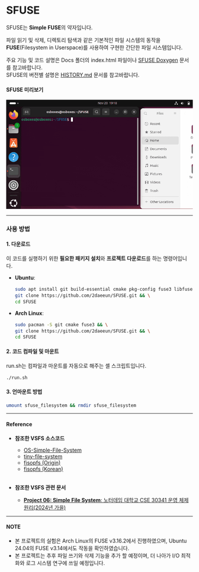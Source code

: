 # SFUSE
SFUSE는 <b>Simple FUSE</b>의 약자입니다.

파일 읽기 및 삭제, 디렉토리 탐색과 같은 기본적인 파일 시스템의 동작을 <b>FUSE</b>(Filesystem in Userspace)를 사용하여 구현한 간단한 파일 시스템입니다.  

주요 기능 및 코드 설명은 Docs 폴더의 index.html 파일이나 [SFUSE Doxygen](https://2daeeun.github.io/SFUSE/) 문서를 참고바랍니다.  
SFUSE의 버전별 설명은 [HISTORY.md](./) 문서를 참고바랍니다.

#### SFUSE 미리보기
<p align="center">
  <img src="./img/preview.gif">
</p>

---
### 사용 방법
#### 1. 다운로드
이 코드를 실행하기 위한 **필요한 패키지 설치**와 **프로젝트 다운로드**를 하는 명령어입니다.
- <b>Ubuntu</b>:
  ```bash
  sudo apt install git build-essential cmake pkg-config fuse3 libfuse3-dev -y && \
  git clone https://github.com/2daeeun/SFUSE.git && \
  cd SFUSE
  ```

- <b>Arch Linux</b>:
  ```bash
  sudo pacman -S git cmake fuse3 && \
  git clone https://github.com/2daeeun/SFUSE.git && \
  cd SFUSE
  ```

#### 2. 코드 컴파일 및 마운트
run.sh는 컴파일과 마운트를 자동으로 해주는 셸 스크립트입니다.
  ```bash
./run.sh
```

#### 3. 언마운트 방법
```bash
umount sfuse_filesystem && rmdir sfuse_filesystem
```

---
#### Reference
* **참조한 VSFS 소스코드**
  * [OS-Simple-File-System](https://github.com/leo-tronic/OS-Simple-File-System)
  * [tiny-file-system](https://github.com/macauleyp/tiny-file-system)
  * [fisopfs (Origin)](https://github.com/jmdieguez/fisopfs)
  * [fisopfs (Korean)](https://github.com/2daeeun/fisopfs)

  </br>

* **참조한 VSFS 관련 문서**
  * [**Project 06: Simple File System**: 노터데임 대학교 CSE 30341 운영 체제 원리(2024년 가을)](https://www3.nd.edu/~pbui/teaching/cse.30341.fa18/project06.html)

---
#### NOTE
* 본 프로젝트의 실험은 Arch Linux의 FUSE v3.16.2에서 진행하였으며, Ubuntu 24.04의 FUSE v3.14에서도 작동을 확인하였습니다.
* 본 프로젝트는 추후 파일 쓰기와 삭제 기능을 추가 할 예정이며, 더 나아가 I/O 최적화와 로그 시스템 연구에 쓰일 예정입니다.
